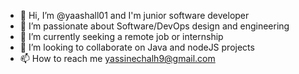 - 👋 Hi, I’m @yaashall01 and I'm junior software developer 
- 👀 I’m passionate about Software/DevOps design and engineering 
- 🌱 I’m currently seeking a remote job or internship 
- 💞️ I’m looking to collaborate on Java and nodeJS projects
- 📫 How to reach me yassinechalh9@gmail.com

<!---
yaashall01/yaashall01 is a ✨ special ✨ repository because its `README.md` (this file) appears on your GitHub profile.
You can click the Preview link to take a look at your changes.
--->
